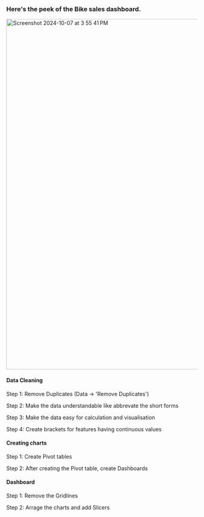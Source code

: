 <h3>Here's the peek of the Bike sales dashboard.</h3>

<img width="923" alt="Screenshot 2024-10-07 at 3 55 41 PM" src="https://github.com/user-attachments/assets/796cc7df-41a0-499f-b7c9-e91ef3d99f16">

<h4>Data Cleaning</h4>
<p>Step 1: Remove Duplicates (Data -> 'Remove Duplicates')
  
Step 2: Make the data understandable like abbrevate the short forms

Step 3: Make the data easy for calculation and visualisation

Step 4: Create brackets for features having continuous values
</p>
<h4> Creating charts</h4>
<p>
Step 1: Create Pivot tables

Step 2: After creating the Pivot table, create Dashboards
</p>
<h4>Dashboard</h4>
<p>
Step 1: Remove the Gridlines
  
Step 2: Arrage the charts and add Slicers
</p>
